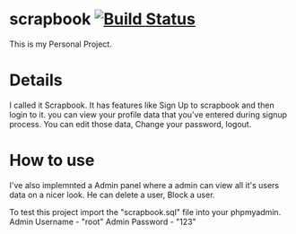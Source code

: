 # scrapbook [![Build Status](https://travis-ci.org/sagar03d/scrapbook.svg?branch=master)](https://travis-ci.org/sagar03d/scrapbook) 
This is my Personal Project.

# Details

I called it Scrapbook.
It has features like Sign Up to scrapbook and then login to it.
you can view your profile data that you've entered during signup process.
You can edit those data, Change your password, logout.

# How to use

I've also implemnted a Admin panel where a admin can view all it's users data on a nicer look. He can delete a user, Block a user.

To test this project import the "scrapbook.sql" file into your phpmyadmin.
Admin Username - "root"
Admin Password - "123"
